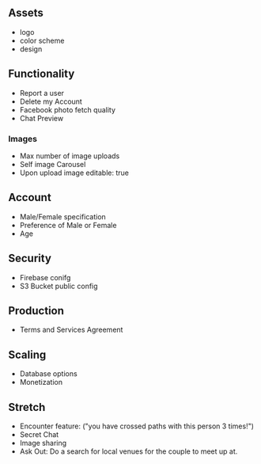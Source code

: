 ## Assets
- logo
- color scheme
- design


## Functionality
- Report a user
- Delete my Account
- Facebook photo fetch quality
- Chat Preview


### Images
- Max number of image uploads
- Self image Carousel
- Upon upload image editable: true

## Account 
- Male/Female specification
- Preference of Male or Female
- Age



## Security
- Firebase conifg
- S3 Bucket public config



## Production
- Terms and Services Agreement


## Scaling

- Database options
- Monetization


## Stretch
- Encounter feature: ("you have crossed paths with this person 3 times!")
- Secret Chat
- Image sharing
- Ask Out: Do a search for local venues for the couple to meet up at.

